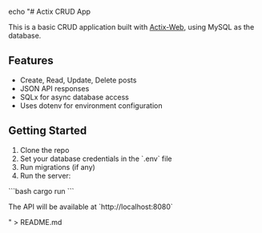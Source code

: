 echo "# Actix CRUD App
 
 This is a basic CRUD application built with [Actix-Web](https://actix.rs/), using MySQL as the database.
 
 ## Features
 
 - Create, Read, Update, Delete posts
 - JSON API responses
 - SQLx for async database access
 - Uses dotenv for environment configuration
 
 ## Getting Started
 
 1. Clone the repo
 2. Set your database credentials in the \`.env\` file
 3. Run migrations (if any)
 4. Run the server:
 
 \`\`\`bash
 cargo run
 \`\`\`
 
 The API will be available at \`http://localhost:8080\`
 
 " > README.md